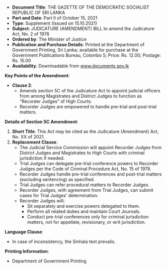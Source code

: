 - **Document Title**: THE GAZETTE OF THE DEMOCRATIC SOCIALIST REPUBLIC OF SRI LANKA
- **Part and Date**: Part II of October 15, 2021
- **Type**: Supplement (Issued on 15.10.2021)
- **Subject**: JUDICATURE (AMENDMENT) BILL to amend the Judicature Act, No. 2 of 1978
- **Ordered by**: The Minister of Justice
- **Publication and Purchase Details**: Printed at the Department of Government Printing, Sri Lanka; available for purchase at the Government Publications Bureau, Colombo 5; Price: Rs. 12.00; Postage: Rs. 15.00
- **Availability**: Downloadable from www.documents.gov.lk

**Key Points of the Amendment**:
- **Clause 2**: 
  - Amends section 5C of the Judicature Act to appoint judicial officers from among Magistrates and District Judges to function as “Recorder Judges” of High Courts.
  - Recorder Judges are empowered to handle pre-trial and post-trial matters.

**Details of Section 5C Amendment**:
1. **Short Title**: This Act may be cited as the Judicature (Amendment) Act, No. XX of 2021.
2. **Replacement Clause**:
   - The Judicial Service Commission will appoint Recorder Judges from District Judges and Magistrates to High Courts with criminal jurisdiction if needed.
   - Trial Judges can delegate pre-trial conference powers to Recorder Judges per the Code of Criminal Procedure Act, No. 15 of 1979.
   - Recorder Judges handle pre-trial conferences and post-trial matters (excluding sentencing) as specified.
   - Trial Judges can refer procedural matters to Recorder Judges.
   - Recorder Judges, with agreement from Trial Judges, can submit cases for Trial Judges' determination.
   - Recorder Judges will:
     - Sit separately and exercise powers delegated to them.
     - Perform all related duties and maintain Court Journals.
     - Conduct pre-trial conferences only for criminal jurisdiction matters, not for appellate, revisionary, or writ jurisdiction.

**Language Clause**:
- In case of inconsistency, the Sinhala text prevails.

**Printing Information**:
- Department of Government Printing